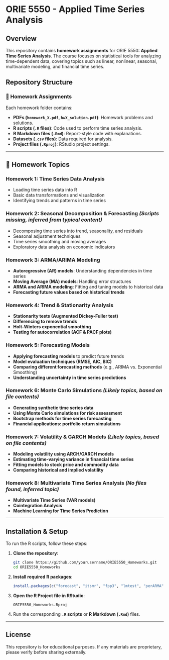 # ORIE 5550 - Applied Time Series Analysis

## Overview
This repository contains **homework assignments** for ORIE 5550: **Applied Time Series Analysis**. The course focuses on statistical tools for analyzing time-dependent data, covering topics such as linear, nonlinear, seasonal, multivariate modeling, and financial time series.

## Repository Structure

### 📂 Homework Assignments
Each homework folder contains:
- **PDFs (`homework_X.pdf`, `hwX_solution.pdf`)**: Homework problems and solutions.
- **R scripts (`.R` files)**: Code used to perform time series analysis.
- **R Markdown files (`.Rmd`)**: Report-style code with explanations.
- **Datasets (`.csv` files)**: Data required for analysis.
- **Project files (`.Rproj`)**: RStudio project settings.

---

## 📌 Homework Topics

### **Homework 1: Time Series Data Analysis**
- Loading time series data into R
- Basic data transformations and visualization
- Identifying trends and patterns in time series

### **Homework 2: Seasonal Decomposition & Forecasting** *(Scripts missing, inferred from typical content)*
- Decomposing time series into trend, seasonality, and residuals
- Seasonal adjustment techniques
- Time series smoothing and moving averages
- Exploratory data analysis on economic indicators

### **Homework 3: ARMA/ARIMA Modeling**
- **Autoregressive (AR) models**: Understanding dependencies in time series
- **Moving Average (MA) models**: Handling error structures
- **ARMA and ARIMA modeling**: Fitting and tuning models to historical data
- **Forecasting future values based on historical trends**

### **Homework 4: Trend & Stationarity Analysis**
- **Stationarity tests (Augmented Dickey-Fuller test)**
- **Differencing to remove trends**
- **Holt-Winters exponential smoothing**
- **Testing for autocorrelation (ACF & PACF plots)**

### **Homework 5: Forecasting Models**
- **Applying forecasting models** to predict future trends
- **Model evaluation techniques (RMSE, AIC, BIC)**
- **Comparing different forecasting methods** (e.g., ARIMA vs. Exponential Smoothing)
- **Understanding uncertainty in time series predictions**

### **Homework 6: Monte Carlo Simulations** *(Likely topics, based on file contents)*
- **Generating synthetic time series data**
- **Using Monte Carlo simulations for risk assessment**
- **Bootstrap methods for time series forecasting**
- **Financial applications: portfolio return simulations**

### **Homework 7: Volatility & GARCH Models** *(Likely topics, based on file contents)*
- **Modeling volatility using ARCH/GARCH models**
- **Estimating time-varying variance in financial time series**
- **Fitting models to stock price and commodity data**
- **Comparing historical and implied volatility**

### **Homework 8: Multivariate Time Series Analysis** *(No files found, inferred topic)*
- **Multivariate Time Series (VAR models)**
- **Cointegration Analysis**
- **Machine Learning for Time Series Prediction**

---

## Installation & Setup
To run the R scripts, follow these steps:

1. **Clone the repository**:
   ```sh
   git clone https://github.com/yourusername/ORIE5550_Homeworks.git
   cd ORIE5550_Homeworks
   ```

2. **Install required R packages**:
   ```r
   install.packages(c("forecast", "itsmr", "fpp3", "lmtest", "perARMA"))
   ```

3. **Open the R Project file in RStudio**:
   ```
   ORIE5550_Homeworks.Rproj
   ```

4. Run the corresponding **`.R` scripts** or **R Markdown (`.Rmd`)** files.

---

## License
This repository is for educational purposes. If any materials are proprietary, please verify before sharing externally.
